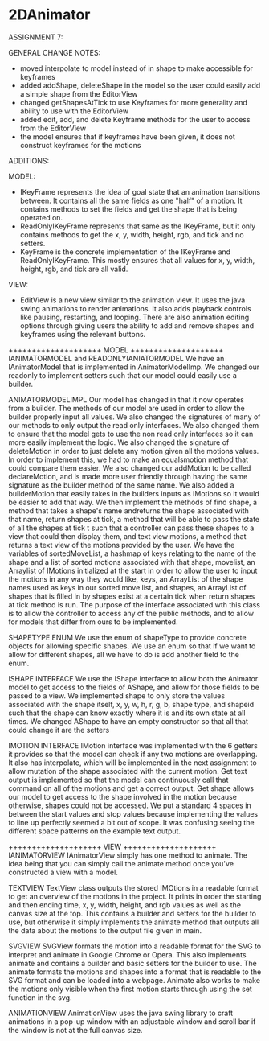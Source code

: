 # 2DAnimator
ASSIGNMENT 7:

GENERAL CHANGE NOTES:
 - moved interpolate to model instead of in shape to make 
 accessible for keyframes
 - added addShape, deleteShape in the model so the user could 
 easily add a simple shape from the EditorView
 - changed getShapesAtTick to use Keyframes for more generality
 and ability to use with the EditorView
 - added edit, add, and delete Keyframe methods for the user to 
 access from the EditorView
 - the model ensures that if keyframes have been given, it does
 not construct keyframes for the motions
 
 ADDITIONS:
 
 MODEL:
 - IKeyFrame represents the idea of goal state that an animation 
 transitions between. It contains all the same fields as one "half"
 of a motion. It contains methods to set the fields and get the
 shape that is being operated on.
 - ReadOnlyIKeyFrame represents that same as the IKeyFrame, but
 it only contains methods to get the x, y, width, height, rgb,
 and tick and no setters.
 - KeyFrame is the concrete implementation of the IKeyFrame and
 ReadOnlyIKeyFrame. This mostly ensures that all values for x,
 y, width, height, rgb, and tick are all valid.
 
 VIEW:
 - EditView is a new view similar to the animation view. It
 uses the java swing animations to render animations. It also 
 adds playback controls like pausing, restarting, and looping.
 There are also animation editing options through giving users
 the ability to add and remove shapes and keyframes using the 
 relevant buttons. 

++++++++++++++++++++ MODEL ++++++++++++++++++++
IANIMATORMODEL and READONLYIANIATORMODEL
We have an IAnimatorModel that is implemented in AnimatorModelImp.
We changed our readonly to implement setters such that our model
could easily use a builder.

ANIMATORMODELIMPL
Our model has changed in that it now operates from a builder.
The methods of our model are used in order to allow the builder
properly input all values. We also changed the signatures of
many of our methods to only output the read only interfaces.
We also changed them to ensure that the model gets to use the
non read only interfaces so it can more easily implement the
logic. We also changed the signature of deleteMotion in order
to just delete any motion given all the motions values. In order
to implement this, we had to make an equalsmotion method that
could compare them easier. We also changed our addMotion to be
called declareMotion, and is made more user friendly through
having the same signature as the builder method of the same name.
We also added a builderMotion that easily takes in the builders
inputs as IMotions so it would be easier to add that way.
We then implement the methods of find shape, a method that
takes a shape's name andreturns the shape associated with
that name, return shapes at tick, a method that will be able
to pass the state of all the shapes at tick t such that a
controller can pass these shapes to a view that could then
display them, and text view motions, a method that returns a
text view of the motions provided by the user. We have the
variables of sortedMoveList, a hashmap of keys relating to the
name of the shape and a list of sorted motions associated with
that shape, movelist, an Arraylist of IMotions initialized at
the start in order to allow the user to input the motions in any
way they would like, keys, an ArrayList of the shape names used
as keys in our sorted move list, and shapes, an ArrayList of
shapes that is filled in by shapes exist at a certain tick when
return shapes at tick method is run. The purpose of the
interface associated wth this class is to allow the controller
to access any of the public methods, and to allow for models
that differ from ours to be implemented.

SHAPETYPE ENUM
We use the enum of shapeType to provide concrete objects for
allowing specific shapes. We use an enum so that if we want to
allow for different shapes, all we have to do is add another
field to the enum.

ISHAPE INTERFACE
We use the IShape interface to allow both the Animator model
to get access to the fields of AShape, and allow for those
fields to be passed to a view. We implemented shape to only
store the values associated with the shape itself, x, y, w,
h, r, g, b, shape type, and shapeid such that the shape can
know exactly where it is and its own state at all times. We
changed AShape to have an empty constructor so that all that
could change  it are the setters

IMOTION INTERFACE
IMotion interface was implemented with the 6 getters it
provides so that the model can check if any two motions
are overlapping. It also has interpolate, which will be
implemented in the next assignment to allow mutation of the
shape associated with the current motion. Get text output is
implemented so that the model can continuously call that command
on all of the motions and get a correct output. Get shape allows
our model to get access to the shape involved in the motion
because otherwise, shapes could not be accessed. We put a
standard 4 spaces in between the start values and stop values
because implementing the values to line up perfectly seemed
a bit out of scope. It was confusing seeing the different
space patterns on the example text output.

++++++++++++++++++++ VIEW ++++++++++++++++++++
IANIMATORVIEW
IAnimatorView simply has one method to animate. The idea being
that you can simply call the animate method once you've
constructed a view with a model.

TEXTVIEW
TextView class outputs the stored IMOtions in a readable format
to get an overview of the motions in the project. It prints in
order the starting and then ending time, x, y, width, height,
and rgb values as well as the canvas size at the top. This
contains a builder and setters for the builder to use, but
otherwise it simply implements the animate method that
outputs all the data about the motions to the
output file given in main.

SVGVIEW
SVGView formats the motion into a readable format for the SVG
to interpret and animate in Google Chrome or Opera. This also
implements animate and contains a builder and basic setters
for the builder to use. The animate formats the motions and
shapes into a format that is readable to the SVG format and
can be loaded into a webpage. Animate also works to make the
motions only visible when the first motion starts through
using the set function in the svg.

ANIMATIONVIEW
AnimationView uses the java swing library to craft
animations in a pop-up window with an adjustable window
and scroll bar if the window is not at the full canvas size.

